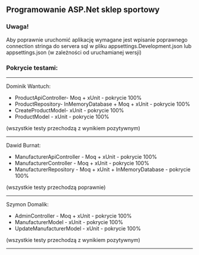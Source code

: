## Programowanie ASP.Net sklep sportowy

### Uwaga!

Aby poprawnie uruchomić aplikację wymagane jest wpisanie poprawnego connection stringa do servera sql w pliku appsettings.Development.json lub appsettings.json (w zależności od uruchamianej wersji)

### Pokrycie testami:

---

Dominik Wantuch:
- ProductApiController- Moq + xUnit - pokrycie 100%
- ProductRepository- InMemoryDatabase + Moq + xUnit - pokrycie 100%
- CreateProductModel- xUnit - pokrycie 100%
- ProductModel - xUnit - pokrycie 100%

(wszystkie testy przechodzą z wynikiem pozytywnym)

---

Dawid Burnat:
- ManufacturerApiController - Moq + xUnit - pokrycie 100%
- ManufacturerController - Moq + xUnit - pokrycie 100%
- ManufacturerRepository - Moq + xUnit + InMemoryDatabase - pokrycie 100%

(wszystkie testy przechodzą poprawnie)

---


Szymon Domalik:
- AdminController - Moq + xUnit - pokrycie 100%
- ManufacturerModel - xUnit - pokrycie 100%
- UpdateManufacturerModel - xUnit - pokrycie 100%

(wszystkie testy przechodzą z wynikiem pozytywnym)

---
